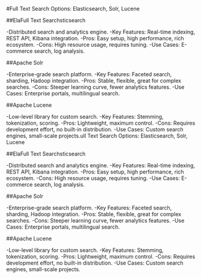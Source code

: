 #Full Text Search Options: Elasticsearch, Solr, Lucene

##ElaFull Text Searchsticsearch

-Distributed search and analytics engine.
-Key Features: Real-time indexing, REST API, Kibana integration.
-Pros: Easy setup, high performance, rich ecosystem.
-Cons: High resource usage, requires tuning.
-Use Cases: E-commerce search, log analysis.

##Apache Solr

-Enterprise-grade search platform.
-Key Features: Faceted search, sharding, Hadoop integration.
-Pros: Stable, flexible, great for complex searches.
-Cons: Steeper learning curve, fewer analytics features.
-Use Cases: Enterprise portals, multilingual search.

##Apache Lucene

-Low-level library for custom search.
-Key Features: Stemming, tokenization, scoring.
-Pros: Lightweight, maximum control.
-Cons: Requires development effort, no built-in distribution.
-Use Cases: Custom search engines, small-scale projects.ull Text Search Options: Elasticsearch, Solr, Lucene

##ElaFull Text Searchsticsearch

-Distributed search and analytics engine.
-Key Features: Real-time indexing, REST API, Kibana integration.
-Pros: Easy setup, high performance, rich ecosystem.
-Cons: High resource usage, requires tuning.
-Use Cases: E-commerce search, log analysis.

##Apache Solr

-Enterprise-grade search platform.
-Key Features: Faceted search, sharding, Hadoop integration.
-Pros: Stable, flexible, great for complex searches.
-Cons: Steeper learning curve, fewer analytics features.
-Use Cases: Enterprise portals, multilingual search.

##Apache Lucene

-Low-level library for custom search.
-Key Features: Stemming, tokenization, scoring.
-Pros: Lightweight, maximum control.
-Cons: Requires development effort, no built-in distribution.
-Use Cases: Custom search engines, small-scale projects.
